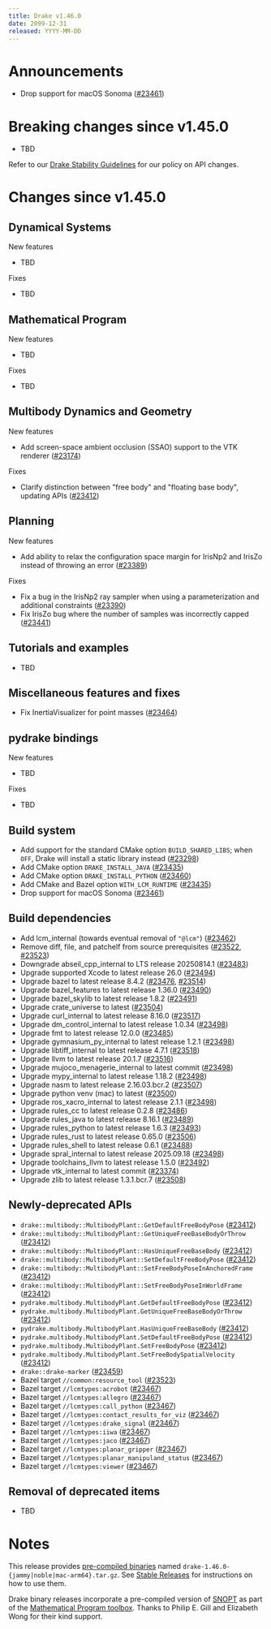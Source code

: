 ```yaml
---
title: Drake v1.46.0
date: 2099-12-31
released: YYYY-MM-DD
---
```


# Announcements

* Drop support for macOS Sonoma ([#23461][_#23461])

# Breaking changes since v1.45.0

* TBD

Refer to our [Drake Stability Guidelines](/stable.html) for our policy
on API changes.

# Changes since v1.45.0

## Dynamical Systems

<!-- <relnotes for systems go here> -->


New features

* TBD

Fixes

* TBD

## Mathematical Program

<!-- <relnotes for solvers go here> -->


New features

* TBD

Fixes

* TBD

## Multibody Dynamics and Geometry

<!-- <relnotes for geometry,multibody go here> -->


New features

* Add screen-space ambient occlusion (SSAO) support to the VTK renderer ([#23174][_#23174])

Fixes

* Clarify distinction between "free body" and "floating base body", updating APIs ([#23412][_#23412])

## Planning

<!-- <relnotes for planning go here> -->


New features

* Add ability to relax the configuration space margin for IrisNp2 and IrisZo instead of throwing an error ([#23389][_#23389])

Fixes

* Fix a bug in the IrisNp2 ray sampler when using a parameterization and additional constraints ([#23390][_#23390])
* Fix IrisZo bug where the number of samples was incorrectly capped ([#23441][_#23441])

## Tutorials and examples

<!-- <relnotes for examples,tutorials go here> -->

* TBD

## Miscellaneous features and fixes

<!-- <relnotes for common,math,lcm,lcmtypes,manipulation,perception,visualization go here> -->

* Fix InertiaVisualizer for point masses ([#23464][_#23464])

## pydrake bindings

<!-- <relnotes for bindings go here> -->


New features

* TBD

Fixes

* TBD

## Build system

<!-- <relnotes for cmake,doc,setup,third_party,tools go here> -->

* Add support for the standard CMake option `BUILD_SHARED_LIBS`; when `OFF`, Drake will install a static library instead ([#23298][_#23298])
* Add CMake option `DRAKE_INSTALL_JAVA` ([#23435][_#23435])
* Add CMake option `DRAKE_INSTALL_PYTHON` ([#23460][_#23460])
* Add CMake and Bazel option `WITH_LCM_RUNTIME` ([#23435][_#23435])
* Drop support for macOS Sonoma ([#23461][_#23461])

## Build dependencies

<!-- <relnotes for workspace go here> -->

* Add lcm_internal (towards eventual removal of `"@lcm"`) ([#23462][_#23462])
* Remove diff, file, and patchelf from source prerequisites ([#23522][_#23522], [#23523][_#23523])
* Downgrade abseil_cpp_internal to LTS release 20250814.1 ([#23483][_#23483])
* Upgrade supported Xcode to latest release 26.0 ([#23494][_#23494])
* Upgrade bazel to latest release 8.4.2 ([#23476][_#23476], [#23514][_#23514])
* Upgrade bazel_features to latest release 1.36.0 ([#23490][_#23490])
* Upgrade bazel_skylib to latest release 1.8.2 ([#23491][_#23491])
* Upgrade crate_universe to latest ([#23504][_#23504])
* Upgrade curl_internal to latest release 8.16.0 ([#23517][_#23517])
* Upgrade dm_control_internal to latest release 1.0.34 ([#23498][_#23498])
* Upgrade fmt to latest release 12.0.0 ([#23485][_#23485])
* Upgrade gymnasium_py_internal to latest release 1.2.1 ([#23498][_#23498])
* Upgrade libtiff_internal to latest release 4.7.1 ([#23518][_#23518])
* Upgrade llvm to latest release 20.1.7 ([#23516][_#23516])
* Upgrade mujoco_menagerie_internal to latest commit ([#23498][_#23498])
* Upgrade mypy_internal to latest release 1.18.2 ([#23498][_#23498])
* Upgrade nasm to latest release 2.16.03.bcr.2 ([#23507][_#23507])
* Upgrade python venv (mac) to latest ([#23500][_#23500])
* Upgrade ros_xacro_internal to latest release 2.1.1 ([#23498][_#23498])
* Upgrade rules_cc to latest release 0.2.8 ([#23486][_#23486])
* Upgrade rules_java to latest release 8.16.1 ([#23489][_#23489])
* Upgrade rules_python to latest release 1.6.3 ([#23493][_#23493])
* Upgrade rules_rust to latest release 0.65.0 ([#23506][_#23506])
* Upgrade rules_shell to latest release 0.6.1 ([#23488][_#23488])
* Upgrade spral_internal to latest release 2025.09.18 ([#23498][_#23498])
* Upgrade toolchains_llvm to latest release 1.5.0 ([#23492][_#23492])
* Upgrade vtk_internal to latest commit ([#23374][_#23374])
* Upgrade zlib to latest release 1.3.1.bcr.7 ([#23508][_#23508])

## Newly-deprecated APIs

* `drake::multibody::MultibodyPlant::GetDefaultFreeBodyPose` ([#23412][_#23412])
* `drake::multibody::MultibodyPlant::GetUniqueFreeBaseBodyOrThrow` ([#23412][_#23412])
* `drake::multibody::MultibodyPlant::HasUniqueFreeBaseBody` ([#23412][_#23412])
* `drake::multibody::MultibodyPlant::SetDefaultFreeBodyPose` ([#23412][_#23412])
* `drake::multibody::MultibodyPlant::SetFreeBodyPoseInAnchoredFrame` ([#23412][_#23412])
* `drake::multibody::MultibodyPlant::SetFreeBodyPoseInWorldFrame` ([#23412][_#23412])
* `pydrake.multibody.MultibodyPlant.GetDefaultFreeBodyPose` ([#23412][_#23412])
* `pydrake.multibody.MultibodyPlant.GetUniqueFreeBaseBodyOrThrow` ([#23412][_#23412])
* `pydrake.multibody.MultibodyPlant.HasUniqueFreeBaseBody` ([#23412][_#23412])
* `pydrake.multibody.MultibodyPlant.SetDefaultFreeBodyPose` ([#23412][_#23412])
* `pydrake.multibody.MultibodyPlant.SetFreeBodyPose` ([#23412][_#23412])
* `pydrake.multibody.MultibodyPlant.SetFreeBodySpatialVelocity` ([#23412][_#23412])
* `drake::drake-marker` ([#23459][_#23459])
* Bazel target `//common:resource_tool` ([#23523][_#23523])
* Bazel target `//lcmtypes:acrobot` ([#23467][_#23467])
* Bazel target `//lcmtypes:allegro` ([#23467][_#23467])
* Bazel target `//lcmtypes:call_python` ([#23467][_#23467])
* Bazel target `//lcmtypes:contact_results_for_viz` ([#23467][_#23467])
* Bazel target `//lcmtypes:drake_signal` ([#23467][_#23467])
* Bazel target `//lcmtypes:iiwa` ([#23467][_#23467])
* Bazel target `//lcmtypes:jaco` ([#23467][_#23467])
* Bazel target `//lcmtypes:planar_gripper` ([#23467][_#23467])
* Bazel target `//lcmtypes:planar_manipuland_status` ([#23467][_#23467])
* Bazel target `//lcmtypes:viewer` ([#23467][_#23467])

## Removal of deprecated items

* TBD

# Notes


This release provides [pre-compiled binaries](https://github.com/RobotLocomotion/drake/releases/tag/v1.46.0) named
``drake-1.46.0-{jammy|noble|mac-arm64}.tar.gz``. See [Stable Releases](/from_binary.html#stable-releases) for instructions on how to use them.

Drake binary releases incorporate a pre-compiled version of [SNOPT](https://ccom.ucsd.edu/~optimizers/solvers/snopt/) as part of the
[Mathematical Program toolbox](https://drake.mit.edu/doxygen_cxx/group__solvers.html). Thanks to
Philip E. Gill and Elizabeth Wong for their kind support.

<!-- <begin issue links> -->
[_#23174]: https://github.com/RobotLocomotion/drake/pull/23174
[_#23298]: https://github.com/RobotLocomotion/drake/pull/23298
[_#23374]: https://github.com/RobotLocomotion/drake/pull/23374
[_#23389]: https://github.com/RobotLocomotion/drake/pull/23389
[_#23390]: https://github.com/RobotLocomotion/drake/pull/23390
[_#23412]: https://github.com/RobotLocomotion/drake/pull/23412
[_#23435]: https://github.com/RobotLocomotion/drake/pull/23435
[_#23441]: https://github.com/RobotLocomotion/drake/pull/23441
[_#23459]: https://github.com/RobotLocomotion/drake/pull/23459
[_#23460]: https://github.com/RobotLocomotion/drake/pull/23460
[_#23461]: https://github.com/RobotLocomotion/drake/pull/23461
[_#23462]: https://github.com/RobotLocomotion/drake/pull/23462
[_#23464]: https://github.com/RobotLocomotion/drake/pull/23464
[_#23467]: https://github.com/RobotLocomotion/drake/pull/23467
[_#23476]: https://github.com/RobotLocomotion/drake/pull/23476
[_#23483]: https://github.com/RobotLocomotion/drake/pull/23483
[_#23485]: https://github.com/RobotLocomotion/drake/pull/23485
[_#23486]: https://github.com/RobotLocomotion/drake/pull/23486
[_#23488]: https://github.com/RobotLocomotion/drake/pull/23488
[_#23489]: https://github.com/RobotLocomotion/drake/pull/23489
[_#23490]: https://github.com/RobotLocomotion/drake/pull/23490
[_#23491]: https://github.com/RobotLocomotion/drake/pull/23491
[_#23492]: https://github.com/RobotLocomotion/drake/pull/23492
[_#23493]: https://github.com/RobotLocomotion/drake/pull/23493
[_#23494]: https://github.com/RobotLocomotion/drake/pull/23494
[_#23498]: https://github.com/RobotLocomotion/drake/pull/23498
[_#23500]: https://github.com/RobotLocomotion/drake/pull/23500
[_#23504]: https://github.com/RobotLocomotion/drake/pull/23504
[_#23506]: https://github.com/RobotLocomotion/drake/pull/23506
[_#23507]: https://github.com/RobotLocomotion/drake/pull/23507
[_#23508]: https://github.com/RobotLocomotion/drake/pull/23508
[_#23514]: https://github.com/RobotLocomotion/drake/pull/23514
[_#23516]: https://github.com/RobotLocomotion/drake/pull/23516
[_#23517]: https://github.com/RobotLocomotion/drake/pull/23517
[_#23518]: https://github.com/RobotLocomotion/drake/pull/23518
[_#23522]: https://github.com/RobotLocomotion/drake/pull/23522
[_#23523]: https://github.com/RobotLocomotion/drake/pull/23523
<!-- <end issue links> -->

<!--
  Current oldest_commit 5668198ad82616182cca66ecd3f22f8eca23fe35 (exclusive).
  Current newest_commit e88da8f99dfab98e113dc0e2e4abfa04fe3dd4ef (inclusive).
-->
